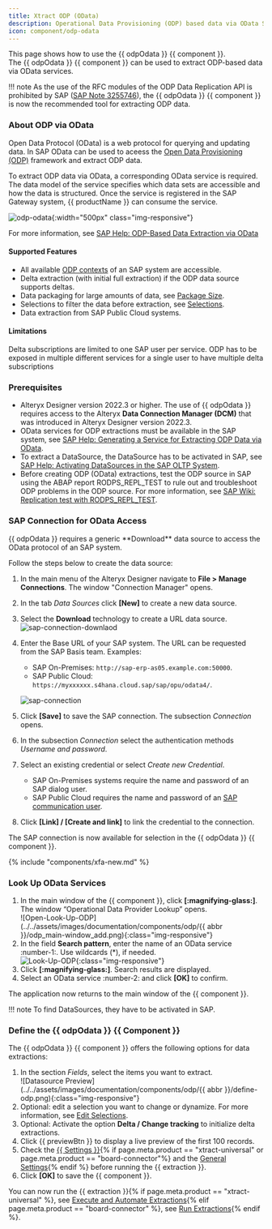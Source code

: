 ```yaml
---
title: Xtract ODP (OData)
description: Operational Data Provisioning (ODP) based data via OData Services
icon: component/odp-odata
---
```


This page shows how to use the {{ odpOdata }} {{ component }}.<br>
The {{ odpOdata }} {{ component }} can be used to extract ODP-based data via OData services.

!!! note
	As the use of the RFC modules of the ODP Data Replication API is prohibited by SAP ([SAP Note 3255746](https://me.sap.com/notesLatestChanges/0003255746/E/diff)), the {{ odpOdata }} {{ component }} is now the recommended tool for extracting ODP data.

### About ODP via OData



Open Data Protocol (OData) is a web protocol for querying and updating data.
In SAP OData can be used to aceess the [Open Data Provisioning (ODP)](../odp/index.md/#about-odp) framework and extract ODP data.

To extract ODP data via OData, a corresponding OData service is required.
The data model of the service specifies which data sets are accessible and how the data is structured. 
Once the service is registered in the SAP Gateway system, {{ productName }} can consume the service. 

![odp-odata](../../assets/images/documentation/components/odp-odata/odp-odata.png){:width="500px" class="img-responsive"}


For more information, see [SAP Help: ODP-Based Data Extraction via OData](https://help.sap.com/doc/saphelp_nw75/7.5.5/en-US/11/853413cf124dde91925284133c007d/frameset.htm)

#### Supported Features
- All available [ODP contexts](../odp/provider-context.md) of an SAP system are accessible.
- Delta extraction (with initial full extraction) if the ODP data source supports deltas.
- Data packaging for large amounts of data, see [Package Size](settings.md/#package-size).
- Selections to filter the data before extraction, see [Selections](selections.md).
- Data extraction from SAP Public Cloud systems<!--, see [Knowledge Base Article: Access Data in the SAP Public Cloud (ODP via Odata)](../../knowledge-base/access-data-in-the-sap-public-cloud-odp.md)--->.


#### Limitations

Delta subscriptions are limited to one SAP user per service. 
ODP has to be exposed in multiple different services for a single user to have multiple delta subscriptions

### Prerequisites

- Alteryx Designer version 2022.3 or higher. The use of {{ odpOdata }} requires access to the Alteryx **Data Connection Manager (DCM)** that was introduced in Alteryx Designer version 2022.3.
- OData services for ODP extractions must be available in the SAP system, see [SAP Help: Generating a Service for Extracting ODP Data via OData](https://help.sap.com/doc/saphelp_nw75/7.5.5/en-US/69/b481859ef34bab9cc7d449e6fff7b6/frameset.htm). 
- To extract a DataSource, the DataSource has to be activated in SAP, see [SAP Help: Activating DataSources in the SAP OLTP System](https://help.sap.com/docs/SLH_advanced_compliance_reporting_service/7a60944343e543a1ab99e9b2904dab09/e5d447257a95416190d29638a64a5dfa.html).
- Before creating ODP (OData) extractions, test the ODP source in SAP using the ABAP report RODPS_REPL_TEST to rule out and troubleshoot ODP problems in the ODP source. 
For more information, see [SAP Wiki: Replication test with RODPS_REPL_TEST](https://help.sap.com/docs/SUPPORT_CONTENT/bwdabc/3361385256.html).

### SAP Connection for OData Access

<!-- While other Xtract {{ components }} use the **Xtract** technology to connect to SAP, -->{{ odpOdata }} requires a generic **Download** data source to access the OData protocol of an SAP system.
Follow the steps below to create the data source:

1. In the main menu of the Alteryx Designer navigate to **File > Manage Connections**. The window "Connection Manager" opens.
2. In the tab *Data Sources* click **[New]** to create a new data source.
3. Select the **Download** technology to create a URL data source.<br>
![sap-connection-downlaod](../../assets/images/documentation/components/odp-odata/xfa/sap-connection-download.png)
4. Enter the Base URL of your SAP system. The URL can be requested from the SAP Basis team. Examples:
	- SAP On-Premises: `http://sap-erp-as05.example.com:50000`.
	- SAP Public Cloud: `https://myxxxxxx.s4hana.cloud.sap/sap/opu/odata4/`.

	![sap-connection](../../assets/images/documentation/components/odp-odata/xfa/sap-connection-on-prem.png)
5. Click **[Save]** to save the SAP connection. The subsection *Connection* opens.
6. In the subsection *Connection* select the authentication methods *Username and password*.
7. Select an existing credential or select *Create new Credential*. 
	- SAP On-Premises systems require the name and password of an SAP dialog user. 
	- SAP Public Cloud requires the name and password of an  [SAP communication user](https://learning.sap.com/learning-journeys/implement-sap-s-4hana-cloud-public-edition-for-sourcing-and-procurement/setting-up-communication-management_a913171c-c96d-47a9-81ec-dc9ee8754320).
8. Click **[Link] / [Create and link]** to link the credential to the connection. 

The SAP connection is now available for selection in the {{ odpOdata }} {{ component }}.

{% include "components/xfa-new.md" %}

### Look Up OData Services


1. In the main window of the {{ component }}, click **[:magnifying-glass:]**. The window “Operational Data Provider Lookup” opens.<br>
![Open-Look-Up-ODP](../../assets/images/documentation/components/odp/{{ abbr }}/odp_main-window_add.png){:class="img-responsive"}	
2. In the field **Search pattern**, enter the name of an OData service :number-1:. Use wildcards (*), if needed.<br>
![Look-Up-ODP](../../assets/images/documentation/components/odp/odp_look-up.png){:class="img-responsive"}	
3. Click **[:magnifying-glass:]**. Search results are displayed.
4. Select an OData service :number-2: and click **[OK]** to confirm.

The application now returns to the main window of the {{ component }}.

!!! note 
	To find DataSources, they have to be activated in SAP.


### Define the {{ odpOdata }} {{ Component }}

The {{ odpOdata }} {{ component }} offers the following options for data extractions:

1. In the section *Fields*, select the items you want to extract.<br>
![Datasource Preview](../../assets/images/documentation/components/odp/{{ abbr }}/define-odp.png){:class="img-responsive"}
2. Optional: edit a selection you want to change or dynamize. 
For more information, see [Edit Selections](selections.md/#edit-selections).<br>
3. Optional: Activate the option **Delta / Change tracking** to initialize delta extractions.
4. Click {{ previewBtn }} to display a live preview of the first 100 records.
5. Check the [{{ Settings }}](settings.md){% if page.meta.product == "xtract-universal" or page.meta.product == "board-connector"%} and the [General Settings](general-settings.md){% endif %} before running the {{ extraction }}.
6. Click **[OK]** to save the {{ component }}.

You can now run the {{ extraction }}{% if page.meta.product == "xtract-universal" %}, see [Execute and Automate Extractions](../execute-and-automate/index.md){% elif page.meta.product == "board-connector" %}, see [Run Extractions](../run-extractions.md){% endif %}.


